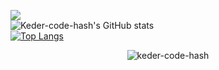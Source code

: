 <img src="https://media.giphy.com/media/3o7bu6KDIpS4OFRP6o/giphy.gif"></img>
</br>
![Keder-code-hash's GitHub stats](https://github-readme-stats.vercel.app/api?username=keder-code-hash&show_icons=true&theme=radical)
<br/>
[![Top Langs](https://github-readme-stats.vercel.app/api/top-langs/?username=keder-code-hash&layout=compact)](https://github.com/keder-code-hash/github-readme-stats)
<!-- 
[![Anurag's GitHub stats](https://github-readme-stats.vercel.app/api?username=keder-code-hash)](https://github.com/anuraghazra/github-readme-stats)
![Anurag's GitHub stats](https://github-readme-stats.vercel.app/api?username=keder-code-hash&hide=contribs,prs) -->

<p align="center"> <img src="https://komarev.com/ghpvc/?username=keder-code-hash&label=Profile%20views&color=0e75b6&style=flat" alt="keder-code-hash" /> </p>
